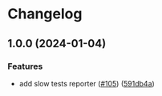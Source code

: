 # Changelog

## 1.0.0 (2024-01-04)


### Features

* add slow tests reporter ([#105](https://github.com/MoLow/reporters/issues/105)) ([591db4a](https://github.com/MoLow/reporters/commit/591db4a7f4e71b675b1689a2a2ce4ead529db28a))
